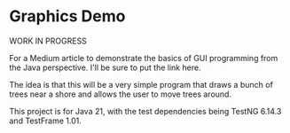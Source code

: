 # Graphics Demo

WORK IN PROGRESS

For a Medium article to demonstrate the basics of GUI programming from the Java 
perspective. I'll be sure to put the link here.

The idea is that this will be a very simple program that draws a bunch of trees 
near a shore and allows the user to move trees around.

This project is for Java 21, with the test dependencies being TestNG 6.14.3 and 
TestFrame 1.01.
